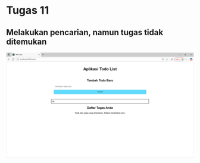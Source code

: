 # Tugas 11

## Melakukan pencarian, namun tugas tidak ditemukan
![halaman1](../screenshots/tidak.png)